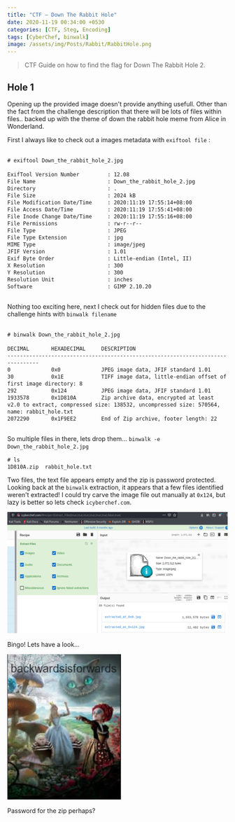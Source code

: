 ```yaml
---
title: "CTF — Down The Rabbit Hole"
date: 2020-11-19 00:34:00 +0530
categories: [CTF, Steg, Encoding]
tags: [CyberChef, binwalk]
image: /assets/img/Posts/Rabbit/RabbitHole.png
---
```


> CTF Guide on how to find the flag for Down The Rabbit Hole 2.

## Hole 1
Opening up the provided image doesn't provide anything usefull. Other than the fact from the challenge description that there will be lots of files within files.. backed up with the theme of down the rabbit hole meme from Alice in Wonderland.

First I always like to check out a images metadata with `exiftool file` :

``` shell

# exiftool Down_the_rabbit_hole_2.jpg

ExifTool Version Number         : 12.08
File Name                       : Down_the_rabbit_hole_2.jpg
Directory                       : .
File Size                       : 2024 kB
File Modification Date/Time     : 2020:11:19 17:55:14+08:00
File Access Date/Time           : 2020:11:19 17:55:41+08:00
File Inode Change Date/Time     : 2020:11:19 17:55:16+08:00
File Permissions                : rw-r--r--
File Type                       : JPEG
File Type Extension             : jpg
MIME Type                       : image/jpeg
JFIF Version                    : 1.01
Exif Byte Order                 : Little-endian (Intel, II)
X Resolution                    : 300
Y Resolution                    : 300
Resolution Unit                 : inches
Software                        : GIMP 2.10.20


```

Nothing too exciting here, next I check out for hidden files due to the challenge hints with `binwalk filename`

``` shell

# binwalk Down_the_rabbit_hole_2.jpg 

DECIMAL       HEXADECIMAL     DESCRIPTION
--------------------------------------------------------------------------------
0             0x0             JPEG image data, JFIF standard 1.01
30            0x1E            TIFF image data, little-endian offset of first image directory: 8
292           0x124           JPEG image data, JFIF standard 1.01
1933578       0x1D810A        Zip archive data, encrypted at least v2.0 to extract, compressed size: 138532, uncompressed size: 570564, name: rabbit_hole.txt
2072290       0x1F9EE2        End of Zip archive, footer length: 22


```

So multiple files in there, lets drop them... `binwalk -e Down_the_rabbit_hole_2.jpg `

``` shell
# ls
1D810A.zip  rabbit_hole.txt

```

Two files, the text file appears empty and the zip is password protected. Looking back at the `binwalk` extraction, it appears that a few files identified weren't extracted! I could try carve the image file out manually at `0x124`, but lazy is better so lets check `icyberchef.com`.


![rabbithole](/assets/img/Posts/Rabbit/RabbitHole1.png)

Bingo! Lets have a look...

![rabbithole](/assets/img/Posts/Rabbit/RabbitHole2.png)

Password for the zip perhaps?




